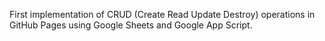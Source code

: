 First implementation of CRUD (Create Read Update Destroy) operations in GitHub Pages using Google Sheets and Google App Script.